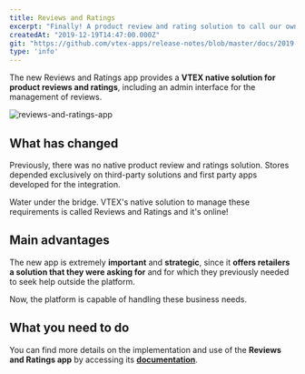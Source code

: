```yaml
---
title: Reviews and Ratings
excerpt: "Finally! A product review and rating solution to call our own!!! Say goodbye to the old third-party solution you were using and cast your eyes on this new release."
createdAt: "2019-12-19T14:47:00.000Z"
git: "https://github.com/vtex-apps/release-notes/blob/master/docs/2019-week-47-48-49-50-51/reviews-and-ratings.md"
type: 'info'
---
```

The new Reviews and Ratings app provides a **VTEX native solution for product reviews and ratings**, including an admin interface for the management of reviews.

![reviews-and-ratings-app](https://user-images.githubusercontent.com/52087100/71026526-31e7d580-20e8-11ea-93d8-094c1e8af7cd.png)

## What has changed   

Previously, there was no native product review and ratings solution. Stores depended exclusively on third-party solutions and first party apps developed for the integration. 

Water under the bridge. VTEX's native solution to manage these requirements is called Reviews and Ratings and it's online!

## Main advantages   

The new app is extremely **important** and **strategic**, since it **offers retailers a solution that they were asking for** and for which they previously needed to seek help outside the platform.

Now, the platform is capable of handling these business needs. 

## What you need to do   

You can find more details on the implementation and use of the **Reviews and Ratings app** by accessing its [**documentation**](https://vtex.io/docs/components/all/vtex.reviews-and-ratings/).
